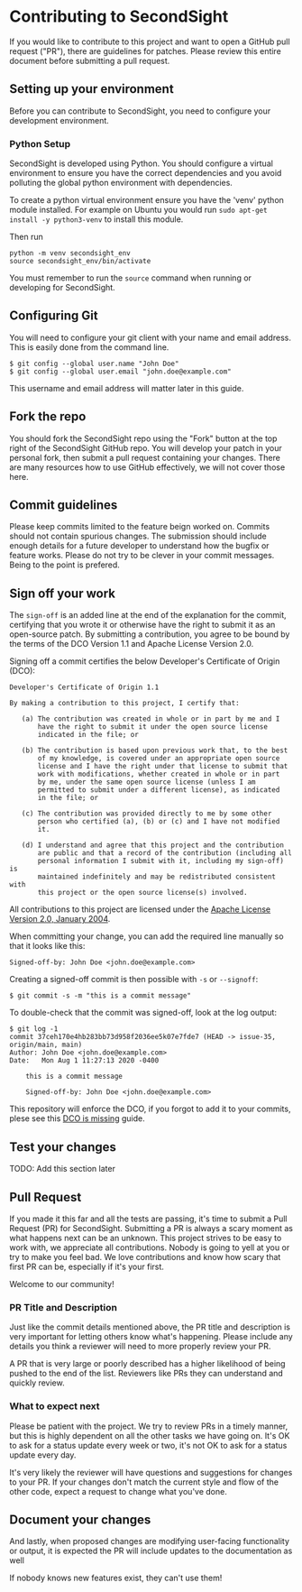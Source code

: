 # Contributing to SecondSight

If you would like to contribute to this project and want to open a GitHub pull request ("PR"), there are guidelines for patches. Please review this entire document before submitting a pull request.

## Setting up your environment

Before you can contribute to SecondSight, you need to configure your development environment.

### Python Setup

SecondSight is developed using Python. You should configure a virtual environment to ensure you have the correct dependencies and you avoid polluting the global python environment with dependencies.

To create a python virtual environment ensure you have the 'venv' python module installed. For example on Ubuntu you would run `sudo apt-get install -y python3-venv` to install this module.

Then run

```shell
python -m venv secondsight_env
source secondsight_env/bin/activate
```

You must remember to run the `source` command when running or developing for SecondSight.

## Configuring Git

You will need to configure your git client with your name and email address. This is easily done from the command line.

```text
$ git config --global user.name "John Doe"
$ git config --global user.email "john.doe@example.com"
```

This username and email address will matter later in this guide.

## Fork the repo

You should fork the SecondSight repo using the "Fork" button at the top right of the SecondSight GitHub repo. You will develop your patch in your personal fork, then submit a pull request containing your changes. There are many resources how to use GitHub effectively, we will not cover those here.

## Commit guidelines

Please keep commits limited to the feature beign worked on. Commits should not contain spurious changes. The submission should include enough details for a future developer to understand how the bugfix or feature works. Please do not try to be clever in your commit messages. Being to the point is prefered.

## Sign off your work

The `sign-off` is an added line at the end of the explanation for the commit, certifying that you wrote it or otherwise have the right to submit it as an open-source patch. By submitting a contribution, you agree to be bound by the terms of the DCO Version 1.1 and Apache License Version 2.0.

Signing off a commit certifies the below Developer's Certificate of Origin (DCO):

```text
Developer's Certificate of Origin 1.1

By making a contribution to this project, I certify that:

   (a) The contribution was created in whole or in part by me and I
       have the right to submit it under the open source license
       indicated in the file; or

   (b) The contribution is based upon previous work that, to the best
       of my knowledge, is covered under an appropriate open source
       license and I have the right under that license to submit that
       work with modifications, whether created in whole or in part
       by me, under the same open source license (unless I am
       permitted to submit under a different license), as indicated
       in the file; or

   (c) The contribution was provided directly to me by some other
       person who certified (a), (b) or (c) and I have not modified
       it.

   (d) I understand and agree that this project and the contribution
       are public and that a record of the contribution (including all
       personal information I submit with it, including my sign-off) is
       maintained indefinitely and may be redistributed consistent with
       this project or the open source license(s) involved.
```

All contributions to this project are licensed under the [Apache License Version 2.0, January 2004](http://www.apache.org/licenses/).

When committing your change, you can add the required line manually so that it looks like this:

```text
Signed-off-by: John Doe <john.doe@example.com>
```

Creating a signed-off commit is then possible with `-s` or `--signoff`:

```text
$ git commit -s -m "this is a commit message"
```

To double-check that the commit was signed-off, look at the log output:

```text
$ git log -1
commit 37ceh170e4hb283bb73d958f2036ee5k07e7fde7 (HEAD -> issue-35, origin/main, main)
Author: John Doe <john.doe@example.com>
Date:   Mon Aug 1 11:27:13 2020 -0400

    this is a commit message

    Signed-off-by: John Doe <john.doe@example.com>
```

This repository will enforce the DCO, if you forgot to add it to your commits, plese see this
[DCO is missing](https://github.com/src-d/guide/blob/master/developer-community/fix-DCO.md) guide.

## Test your changes

TODO: Add this section later

## Pull Request

If you made it this far and all the tests are passing, it's time to submit a Pull Request (PR) for SecondSight. Submitting a PR is always a scary moment as what happens next can be an unknown. This project strives to be easy to work with, we appreciate all contributions. Nobody is going to yell at you or try to make you feel bad. We love contributions and know how scary that first PR can be, especially if it's your first.

Welcome to our community!

### PR Title and Description

Just like the commit details mentioned above, the PR title and description is very important for letting others know what's happening. Please include any details you think a reviewer will need to more properly review your PR.

A PR that is very large or poorly described has a higher likelihood of being pushed to the end of the list. Reviewers like PRs they can understand and quickly review.

### What to expect next

Please be patient with the project. We try to review PRs in a timely manner, but this is highly dependent on all the other tasks we have going on. It's OK to ask for a status update every week or two, it's not OK to ask for a status update every day.

It's very likely the reviewer will have questions and suggestions for changes to your PR. If your changes don't match the current style and flow of the other code, expect a request to change what you've done.

## Document your changes

And lastly, when proposed changes are modifying user-facing functionality or output, it is expected the PR will include updates to the documentation as well

If nobody knows new features exist, they can't use them!
